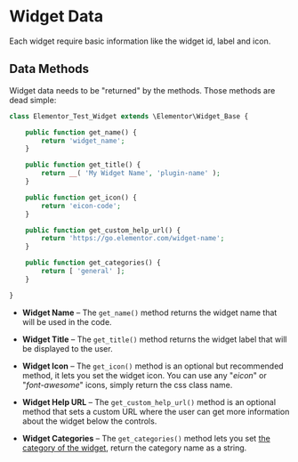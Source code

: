 # Widget Data

Each widget require basic information like the widget id, label and icon.

## Data Methods

Widget data needs to be "returned" by the methods. Those methods are dead simple:

```php
class Elementor_Test_Widget extends \Elementor\Widget_Base {

	public function get_name() {
		return 'widget_name';
	}

	public function get_title() {
		return __( 'My Widget Name', 'plugin-name' );
	}

	public function get_icon() {
		return 'eicon-code';
	}

	public function get_custom_help_url() {
		return 'https://go.elementor.com/widget-name';
	}

	public function get_categories() {
		return [ 'general' ];
	}

}
```

* **Widget Name** – The `get_name()` method returns the widget name that will be used in the code.

* **Widget Title** – The `get_title()` method returns the widget label that will be displayed to the user.

* **Widget Icon** – The `get_icon()` method is an optional but recommended method, it lets you set the widget icon. You can use any "_eicon_" or "_font-awesome_" icons, simply return the css class name.

* **Widget Help URL** – The `get_custom_help_url()` method is an optional method that sets a custom URL where the user can get more information about the widget below the controls.

* **Widget Categories** – The `get_categories()` method lets you set [the category of the widget](./widget-categories), return the category name as a string.

